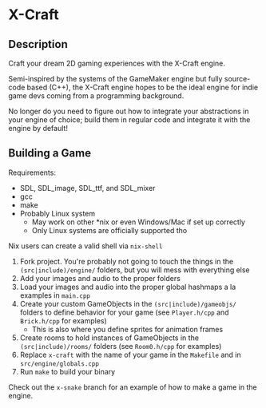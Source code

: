 # X-Craft

## Description

Craft your dream 2D gaming experiences with the X-Craft engine.

Semi-inspired by the systems of the GameMaker engine but fully source-code based (C++), the X-Craft engine hopes to be the ideal engine for indie game devs coming from a programming background.

No longer do you need to figure out how to integrate your abstractions in your engine of choice; build them in regular code and integrate it with the engine by default!

## Building a Game

Requirements:

- SDL, SDL_image, SDL_ttf, and SDL_mixer
- gcc
- make
- Probably Linux system
  + May work on other \*nix or even Windows/Mac if set up correctly
  + Only Linux systems are officially supported tho

Nix users can create a valid shell via `nix-shell`

1. Fork project. You're probably not going to touch the things in the `(src|include)/engine/` folders, but you will mess with everything else
2. Add your images and audio to the proper folders
3. Load your images and audio into the proper global hashmaps a la examples in `main.cpp`
4. Create your custom GameObjects in the `(src|include)/gameobjs/` folders to define behavior for your game (see `Player.h/cpp` and `Brick.h/cpp` for examples)
   - This is also where you define sprites for animation frames
5. Create rooms to hold instances of GameObjects in the `(src|include)/rooms/` folders (see `Room0.h/cpp` for examples)
6. Replace `x-craft` with the name of your game in the `Makefile` and in `src/engine/globals.cpp`
7. Run `make` to build your binary

Check out the `x-snake` branch for an example of how to make a game in the engine.

